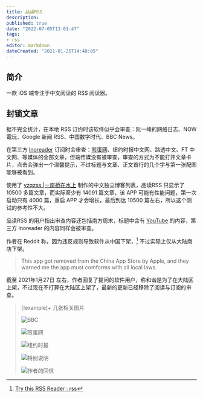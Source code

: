 ```yaml
---
title: 品读RSS
description:
published: true
date: "2022-07-05T13:01:47"
tags:
- rss
editor: markdown
dateCreated: "2021-01-25T14:48:05"
---
```


## 简介

一款 iOS 端专注于中文阅读的 RSS 阅读器。

## 封锁文章

据不完全统计，在本地 RSS 订约时该软件似乎会审查：阮一峰的网络日志、NOW電玩、Google 新闻 RSS、中国数字时代、BBC News。

在第三方 [Inoreader][] 订阅时会审查：[煎蛋网][]、纽约时报中文网、路透中文、FT 中文网、等媒体的全部文章，但端传媒没有被审查，审查的方式为不能打开文章卡片，点击会弹出一个温馨提示，不过标题与文章、正文首行的几个字与第一张配图能够被看到。

[Inoreader]: /software/inoreader.md

[煎蛋网]: /website/jandan.md

使用了 [yzqzss |一座桥在水上](https://blog.othing.xyz) 制作的中文独立博客列表，品读RSS 只显示了 10500 多篇文章，而实际至少有 14091 篇文章，该 APP 可能有性能问题，第一次启动只有 4000 篇，重启 APP 才会增长，最后到达 10500 篇左右，所以这个测试的参考性不大。

品读RSS 的用户指出审查内容还包括南方周末，标题中含有 [YouTube][] 的内容，第三方 Inoreader 的内容同样会被审查。

[Youtube]: /company/Google/Youtube.md

作者在 Reddit 称，因为违反规则导致软件从中国下架，[^pdr_b] 不过实际上仅从大陆商店下架。

[^pdr_b]: [Try this RSS Reader : rss](https://web.archive.org/web/20210125092406/https://old.reddit.com/r/rss/comments/l33e0n/try_this_rss_reader/)

> This app got removed from the China App Store by Apple, and they warned me the app must comforms with all local laws.

截至 2021年1月27日 左右，作者回复了提问的软件用户，称和谐是为了在大陆区上架，不过现在不打算在大陆区上架了，最新的更新已经移除了阅读与订阅的审查。

> [!example]+ 几张相关图片
>
> ![BBC](/src/photo/Pindoo_RSS/bbc_b.png)
>
> ![煎蛋网](/src/photo/Pindoo_RSS/jd_b.png)
>
> ![纽约时报](/src/photo/Pindoo_RSS/nyt_b.png)
>
> ![特别说明](/src/photo/Pindoo_RSS/Q&A.png)
>
> ![作者的回信](/src/photo/Pindoo_RSS/message.jpg)
